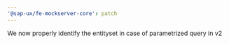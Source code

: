 ```yaml
---
'@sap-ux/fe-mockserver-core': patch
---
```


We now properly identify the entityset in case of parametrized query in v2
